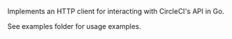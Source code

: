 Implements an HTTP client for interacting with CircleCI's API in Go.

See examples folder for usage examples.